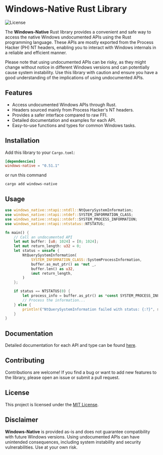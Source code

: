 # Windows-Native Rust Library

![License](https://img.shields.io/badge/license-MIT-blue)

The **Windows-Native** Rust library provides a convenient and safe way to access the native Windows undocumented APIs using the Rust programming language. These APIs are mostly exported from the Process Hacker (PH) NT headers, enabling you to interact with Windows internals in a reliable and efficient manner.

Please note that using undocumented APIs can be risky, as they might change without notice in different Windows versions and can potentially cause system instability. Use this library with caution and ensure you have a good understanding of the implications of using undocumented APIs.

## Features

- Access undocumented Windows APIs through Rust.
- Headers sourced mainly from Process Hacker's NT headers.
- Provides a safer interface compared to raw FFI.
- Detailed documentation and examples for each API.
- Easy-to-use functions and types for common Windows tasks.

## Installation

Add this library to your `Cargo.toml`:

```toml
[dependencies]
windows-native = "0.51.1"
```
or run this command

`cargo add windows-native`

## Usage

```rust
use windows_native::ntapi::ntdll::NtQuerySystemInformation;
use windows_native::ntapi::ntdef::SYSTEM_INFORMATION_CLASS;
use windows_native::ntapi::ntdef::SYSTEM_PROCESS_INFORMATION;
use windows_native::ntapi::ntstatus::NTSTATUS;

fn main() {
    // Call an undocumented API
    let mut buffer: [u8; 1024] = [0; 1024];
    let mut return_length: u32 = 0;
    let status = unsafe {
        NtQuerySystemInformation(
            SYSTEM_INFORMATION_CLASS::SystemProcessInformation,
            buffer.as_mut_ptr() as *mut _,
            buffer.len() as u32,
            &mut return_length,
        )
    };

    if status == NTSTATUS(0) {
        let process_info = buffer.as_ptr() as *const SYSTEM_PROCESS_INFORMATION;
        // Process the information...
    } else {
        println!("NtQuerySystemInformation failed with status: {:?}", status);
    }
}
```

## Documentation

Detailed documentation for each API and type can be found [here](https://docs.rs/windows-native/).

## Contributing

Contributions are welcome! If you find a bug or want to add new features to the library, please open an issue or submit a pull request.

## License

This project is licensed under the [MIT License](LICENSE).

## Disclaimer

**Windows-Native** is provided as-is and does not guarantee compatibility with future Windows versions. Using undocumented APIs can have unintended consequences, including system instability and security vulnerabilities. Use at your own risk.
```

